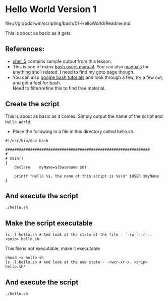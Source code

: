 # Hello World Version 1

file:///git/pdorwin/scripting/bash/01-HelloWorld/Readme.md

This is about as basic as it gets.

## References:

- [shell 5](https://github.com/pdorwin/scripting/blob/master/bash/01-HelloWorld/*shell*%3C5%3E) contains sample output from this lesson.
- This is one of many [bash users manual](https://linux.die.net/man/1/bash). You can also [ manuals](https://www.google.com/search?q=man+bash&ie=utf-8&oe=utf-8) for anything shell related. I need to find my goto page though.
- You can alsp [google bash tutorials](https://www.google.com/search?q=bash+tutorials+for+beginners&oq=bash+tutorials&gs_l=psy-ab.3.2.0l4.32992.37532.0.40893.14.14.0.0.0.0.164.1982.0j14.14.0....0...1.1.64.psy-ab..0.14.1975...0i7i30k1j0i10k1j0i7i10i30k1j0i20i263k1j35i39k1j0i20i263i264k1.0._aX8MwvQcds) and look through a few, try a few out, and get a feel for bash. <br> Need to filter/refine this to find free material.

## Create the script

This is about as basic as it comes. Simply output the name of the script and `Hello World`.

- Place the following in a file in this directory called hello.sh.
```
#!/usr/bin/env bash

################################################################
#
# main()
{
    declare    myName=$(basename $0)

    printf "Hello %s, the name of this script is %s\n" $USER $myName
}
```

## And execute the script
```
./hello.sh
```

## Make the script executable

```
ls -l hello.sh # And look at the state of the file - `-rw-r--r--. <snip> hello.sh
```
This file is not executable, make it executable
```
chmod +x hello.sh
ls -l hello.sh # And look at the new state - -rwxr-xr-x. <snip> hello.sh*
```

## And execute the script
```
./hello.sh
```

